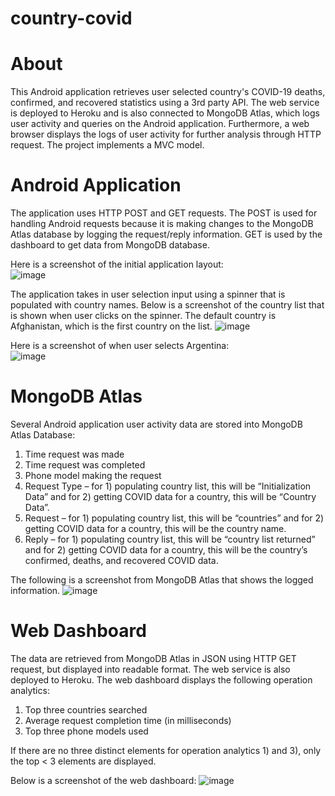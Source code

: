 # country-covid

# About 
This Android application retrieves user selected country's COVID-19 deaths, confirmed, and recovered statistics using a 3rd party API. The web service is deployed to Heroku and is also connected to MongoDB Atlas, which logs user activity and queries on the Android application. Furthermore, a web browser displays the logs of user activity for further analysis through HTTP request. The project implements a MVC model. 

# Android Application 
The application uses HTTP POST and GET requests. The POST is used for handling Android requests because it is making changes to the MongoDB Atlas database by logging the request/reply information. GET is used by the dashboard to get data from MongoDB database. 

Here is a screenshot of the initial application layout:\
![image](https://github.com/kowunk/country-covid/blob/master/images/androidapp1.png)

The application takes in user selection input using a spinner that is populated with country names. Below is a screenshot of the country list that is shown when user clicks on the spinner. The default country is Afghanistan, which is the first country on the list.
![image](https://github.com/kowunk/country-covid/blob/master/images/androidapp2.png)

Here is a screenshot of when user selects Argentina:\
![image](https://github.com/kowunk/country-covid/blob/master/images/androidapp3.png)

# MongoDB Atlas 
Several Android application user activity data are stored into MongoDB Atlas Database: 
1) Time request was made
2) Time request was completed 
3) Phone model making the request 
4) Request Type – for 1) populating country list, this will be “Initialization Data” and for 2) getting COVID
data for a country, this will be “Country Data”. 
5) Request – for 1) populating country list, this will be “countries” and for 2) getting COVID data for a
country, this will be the country name. 
6) Reply – for 1) populating country list, this will be “country list returned” and for 2) getting COVID data
for a country, this will be the country’s confirmed, deaths, and recovered COVID data. 

The following is a screenshot from MongoDB Atlas that shows the logged information.
![image](https://github.com/kowunk/country-covid/blob/master/images/mongodb.png)

# Web Dashboard
The data are retrieved from MongoDB Atlas in JSON using HTTP GET request, but displayed into readable format. The web service is also deployed to Heroku. The web dashboard displays the following operation analytics: 

1) Top three countries searched
2) Average request completion time (in milliseconds) 
3) Top three phone models used 

If there are no three distinct elements for operation analytics 1) and 3), only the top < 3 elements are displayed. 

Below is a screenshot of the web dashboard: 
![image](https://github.com/kowunk/country-covid/blob/master/images/web-dashboard.png)
